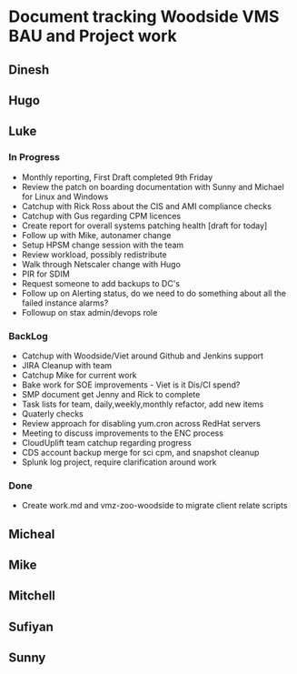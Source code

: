 # Document tracking Woodside VMS BAU and Project work

## Dinesh

## Hugo

## Luke
### In Progress
* Monthly reporting, First Draft completed 9th Friday
* Review the patch on boarding documentation with Sunny and Michael for Linux and Windows
* Catchup with Rick Ross about the CIS and AMI compliance checks
* Catchup with Gus regarding CPM licences
* Create report for overall systems patching health [draft for today]
* Follow up with Mike, autonamer change
* Setup HPSM change session with the team
* Review workload, possibly redistribute
* Walk through Netscaler change with Hugo
* PIR for SDIM
* Request someone to add backups to DC's
* Follow up on Alerting status, do we need to do something about all the failed instance alarms?
* Followup on stax admin/devops role

### BackLog
* Catchup with Woodside/Viet around Github and Jenkins support
* JIRA Cleanup with team
* Catchup Mike for current work
* Bake work for SOE improvements - Viet is it Dis/CI spend?
* SMP document get Jenny and Rick to complete
* Task lists for team, daily,weekly,monthly refactor, add new items
* Quaterly checks 
* Review approach for disabling yum.cron across RedHat servers
* Meeting to discuss improvements to the ENC process
* CloudUplift team catchup regarding progress
* CDS account backup merge for sci cpm, and snapshot cleanup
* Splunk log project, require clarification around work

### Done
* Create work.md and vmz-zoo-woodside to migrate client relate scripts

## Micheal

## Mike

## Mitchell

## Sufiyan

## Sunny
